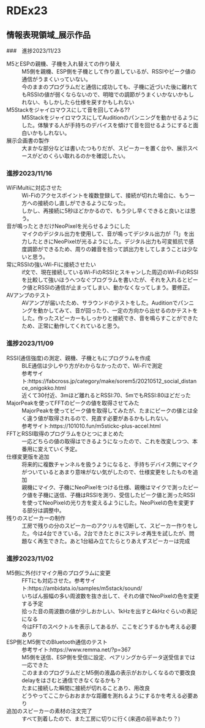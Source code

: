 # RDEx23
 ## 情報表現領域_展示作品

###　進捗2023/11/23
<dl>
   <dt>M5とESPの親機、子機を入れ替えての作り替え</dt>
   <dd>M5側を親機、ESP側を子機として作り直しているが、RSSIやピーク値の通信がうまくいっていない。</dd>
   <dd>今のままのプログラムだと通信に成功しても、子機に近づいた後に離れてもRSSIの値が弱くならないので、明暗での調節がうまくいかないかもしれない、もしかしたら仕様を戻すかもしれない</dd>
   
   <dt>M5Stackをジャイロマウスにして音を回してみる??</dt>
   <dd>M5StackをジャイロマウスにしてAuditionのパンニングを動かせるようにした。体験する人が手持ちのデバイスを傾けて音を回せるようにすると面白いかもしれない。</dd>

   <dt>展示企画書の製作</dt>
   <dd>大まかな部分などは書いたつもりだが、スピーカーを置く台や、展示スペースがどのくらい取れるのかを確認したい。</dd>
</dl>

### 進捗2023/11/16
<dl>
   <dt>WiFiMultiに対応させた</dt>
   <dd>Wi-Fiのアクセスポイントを複数登録して、接続が切れた場合に、もう一方への接続のし直しができるようになった。</dd>
   <dd>しかし、再接続に5秒ほどかかるので、もう少し早くできると良いとは思う。</dd>

   <dt>音が鳴ったときだけNeoPixelを光らせるようにした</dt>
   <dd>マイクのデジタル出力を使用して、音が鳴ってデジタル出力が「1」を出力したときにNeoPixelが光るようにした。デジタル出力も可変抵抗で感度調節ができるため、周りの雑音を拾って誤出力をしてしまうことは少ないと思う。</dd>

   <dt>常にRSSIの強いWi-Fiに接続させたい</dt>
   <dd>if文で、現在接続しているWi-FiのRSSIとスキャンした周辺のWi-FiのRSSIを比較して強いほうへつなぐプログラムを書いたが、それを入れるとピーク値とRSSIの通信が止まってしまい、動かなくなってしまう。要修正。</dt>

   <dt>AVアンプのテスト</dt>
   <dd>AVアンプが届いたため、サラウンドのテストをした。Auditionでパンニングを動かしてみて、音が回ったり、一定の方向から出せるのかテストをした。作ったスピーカーもしっかりと接続でき、音を鳴らすことができたため、正常に動作してくれていると思う。</dd>
</dl>


### 進捗2023/11/09  
<dl>
   <dt>RSSI(通信強度)の測定、親機、子機ともにプログラムを作成</dt>
      <dd>BLE通信は少しやり方がわからなかったので、Wi-Fiで測定</dd>
      <dd>参考サイト:https://fabcross.jp/category/make/sorem5/20210512_social_distance_onigokko.html</dd>
      <dd>近くて30付近、3mほど離れるとRSSI:70、5mでもRSSI:80ほどだった</dd>
   
   <dt>MajorPeakを使ってFFTのピークの値を取得させてみた</dt>
      <dd>MajorPeakを使ってピーク値を取得してみたが、たまにピークの値とは全く違う値が取得されるので、見直す必要があるかもしれない。</dd>
      <dd>参考サイト:https://101010.fun/m5stickc-plus-accel.html</dd>

   <dt>FFTとRSSI取得のプログラムをひとつにまとめた</dt>
      <dd>一応どちらの値の取得はできるようになったので、これを改変しつつ、本番用に変えていく予定。</dd>

   <dt>仕様変更版を追加</dt>
      <dd>将来的に複数チャンネルを扱うようになると、手持ちデバイス側にマイクがついているとあまり意味がない気がしたので、仕様変更をしたものを追加</dd>
      <dd>親機にマイク、子機にNeoPixelをつける仕様、親機はマイクで測ったピーク値を子機に送信、子機はRSSIを測り、受信したピーク値と測ったRSSIを使ってNeoPixelの光り方を変えるようにした。NeoPixelの色を変更する部分は調整中。</dd>

   <dt>残りのスピーカーの制作</dt>
      <dd>工房で残りの分のスピーカーのアクリルを切断して、スピーカー作りをした。今は4台できている。2台できたときにステレオ再生を試したが、問題なく再生できた。あと1台組み立てたらとりあえずスピーカーは完成</dd>
</dl>


 ### 進捗2023/11/02
 <dl>
   <dt>M5側に外付けマイク用のプログラムに変更</dt>
      <dd>FFTにも対応させた。参考サイト:https://ambidata.io/samples/m5stack/sound/</dd>
      <dd>いちばん振幅の多い周波数を抜き出して、それの値でNeoPixelの色を変更する予定</dd>
      <dd>拾った音の周波数の値が少しおかしい、1kHzを出すと4kHzぐらいの表記になる</dd>
      <dd>今はFFTのスペクトルを表示してあるが、ここをどうするかも考える必要あり</dd>

   <dt>ESP側とM5側でのBluetooth通信のテスト</dt>
      <dd>参考サイト:https://www.remma.net/?p=367</dd>
      <dd>M5側を送信、ESP側を受信に設定、ペアリングからデータ送受信までは一応できた</dd>
      <dd>このままのプログラムだとM5側の液晶の表示がおかしくなるので要改良</dd>
      <dd>delayをはさむと通信できなくなるかも？</dd>
      <dd>たまに接続した瞬間に接続が切れることあり、用改良</dd>
      <dd>どうやってここからおおまかな距離を測れるようにするかを考える必要あり</dd>

   <dt>追加のスピーカーの素材の注文完了</dt>
      <dd>すべて到着したので、また工房に切りに行く(来週の前半あたり？)</dd>
</dl>


